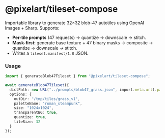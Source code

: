 # @pixelart/tileset-compose

Importable library to generate 32×32 blob-47 autotiles using OpenAI Images + Sharp.
Supports:
- **Per-tile prompts** (47 requests) → quantize → downscale → stitch.
- **Mask-first**: generate base texture + 47 binary masks → composite → quantize → downscale → stitch.
- Writes a `tileset.manifest/1.0` JSON.

### Usage

```ts
import { generateBlob47Tileset } from "@pixelart/tileset-compose";

await generateBlob47Tileset({
  dictPath: new URL("../prompts/blob47_grass.json", import.meta.url).pathname,
  options: {
    outDir: "/tmp/tiles/grass_v1",
    paletteName: "roman_steampunk",
    size: "1024x1024",
    transparentBG: true,
    quantize: true,
    tileSize: 32
  }
});
